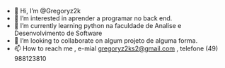 - 👋 Hi, I’m @Gregoryz2k
- 👀 I’m interested in  aprender a programar no back end.
- 🌱 I’m currently learning python na faculdade de Analise e Desenvolvimento de Software
- 💞️ I’m looking to collaborate on algum projeto  de alguma forma.
- 📫 How to reach me , e-mial gregoryz2ks2@gmail.com , telefone (49) 988123810

<!---
Gregoryz2k/Gregoryz2k is a ✨ special ✨ repository because its `README.md` (this file) appears on your GitHub profile.
You can click the Preview link to take a look at your changes.
--->
